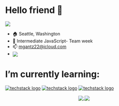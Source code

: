 

# Hello friend 👋



<p align="left">
<a href="https://github.com/harish-sethuraman/readme-components">
<img  src="https://readme-components.vercel.app/api?component=text&text=IM%20MITCHELL&fill=linear-gradient%2862deg%2C%20%238EC5FC%200%25%2C%20%23E0C3FC%20100%25%29%3B%0A">
</a>
</p>



- 🏠 Seattle, Washington
- 🔭 Intermediate JavaScript- Team week
- 📫 mgantz22@icloud.com
- <a href="www.linkedin.com/in/mitchell-gantz"><img align="center" src="https://img.shields.io/badge/linkedIn-0077b5?style=for-the-badge&logo=linkedIn&logoColor=ffffff"></a>

# I’m currently learning:

<p align="left">

  [![techstack logo](https://readme-components.vercel.app/api?component=logo&logo=CSharp&textfill=000000&animation=spin&fill=linear-gradient%2862deg%2C%20%238EC5FC%200%25%2C%20%23E0C3FC%20100%25%29%3B%0A)](https://github.com/harish-sethuraman/readme-components)
  [![techstack logo](https://readme-components.vercel.app/api?component=logo&logo=React&textfill=000000&animation=spin&fill=linear-gradient%2862deg%2C%20%238EC5FC%200%25%2C%20%23E0C3FC%20100%25%29%3B%0A)](https://github.com/harish-sethuraman/readme-components)
   [![techstack logo](https://readme-components.vercel.app/api?component=logo&logo=JavaScript&textfill=000000&animation=spin&fill=linear-gradient%2862deg%2C%20%238EC5FC%200%25%2C%20%23E0C3FC%20100%25%29%3B%0A)](https://github.com/harish-sethuraman/readme-components)
</p>

<p align="center">
<a href="https://github.com/anuraghazra/github-readme-stats">
  <img align="center" src="https://github-readme-stats.vercel.app/api?username=mgantz22&show_icons=true&theme=gotham&hide=issues&count_private=true" />
</a>
<a href="https://github.com/anuraghazra/github-readme-stats">
  <img align="center" src="https://github-readme-stats.vercel.app/api/top-langs/?username=mgantz22&layout=compact&theme=gotham&" />
</a></p>


<!--
**MGantz22/Mgantz22** is a ✨ _special_ ✨ repository because its `README.md` (this file) appears on your GitHub profile.

Here are some ideas to get you started:

- 🔭 I’m currently working on ...
- 🌱 I’m currently learning ...
- 👯 I’m looking to collaborate on ...
- 🤔 I’m looking for help with ...
- 💬 Ask me about ...
- 📫 How to reach me: ...
- 😄 Pronouns: ...
- ⚡ Fun fact: ...
-->
